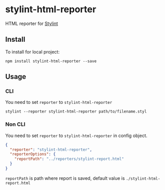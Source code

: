 # stylint-html-reporter
HTML reporter for [Stylint](https://github.com/rossPatton/stylint) 

## Install

To install for local project:

```
npm install stylint-html-reporter --save
```

## Usage

### CLI

You need to set `reporter` to `stylint-html-reporter`

```shell
stylint --reporter stylint-html-reporter path/to/filename.styl
```

### Non CLI

You need to set `reporter` to `stylint-html-reporter` in config object.

```json
{
  "reporter": "stylint-html-reporter",
  "reporterOptions": {
    "reportPath": "../reporters/stylint-report.html"
  }
}
```

`reportPath` is path where report is saved, default value is `./stylint-html-report.html`
